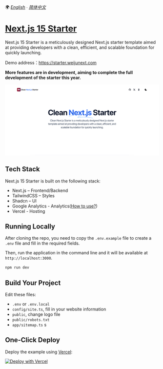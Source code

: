 🌍 *[English](README.md) ∙ [简体中文](README-zh.md)*


# [Next.js 15 Starter](https://starter.weijunext.com/)

Next.js 15 Starter is a meticulously designed Next.js starter template aimed at providing developers with a clean, efficient, and scalable foundation for quickly launching.

Demo address：https://starter.weijunext.com

**More features are in development, aiming to complete the full development of the starter this year.**

[![Next.js 15 Starter](./public/og.png)](https://www.starter.weijunext.com/)

## Tech Stack

Next.js 15 Starter is built on the following stack:

- Next.js – Frontend/Backend
- TailwindCSS – Styles
- Shadcn – UI
- Google Analytics - Analytics([How to use?](https://weijunext.com/article/979b9033-188c-4d88-bfff-6cf74d28420d))
- Vercel - Hosting


## Running Locally

After cloning the repo, you need to copy the `.env.example` file to create a `.env` file and fill in the required fields.

Then, run the application in the command line and it will be available at `http://localhost:3000`.

```bash
npm run dev
```

## Build Your Project

Edit these files:
- `.env` or `.env.local`
- `config/site.ts`, fill in your website information
- `public`, change logo file
- `public/robots.txt`
- `app/sitemap.ts`
s


## One-Click Deploy

Deploy the example using [Vercel](https://vercel.com?utm_source=github&utm_medium=readme&utm_campaign=vercel-examples):

[![Deploy with Vercel](https://vercel.com/button)](https://vercel.com/new/clone?repository-url=https://github.com/weijunext/clean-nextjs-starter&project-name=&repository-name=clean-nextjs-starter&demo-title=CleanNextjsStarter&demo-description=Clean%20nextjs%20starter.&demo-url=https://starter.weijunext.com&demo-image=https://starter.weijunext.com/og.png)
